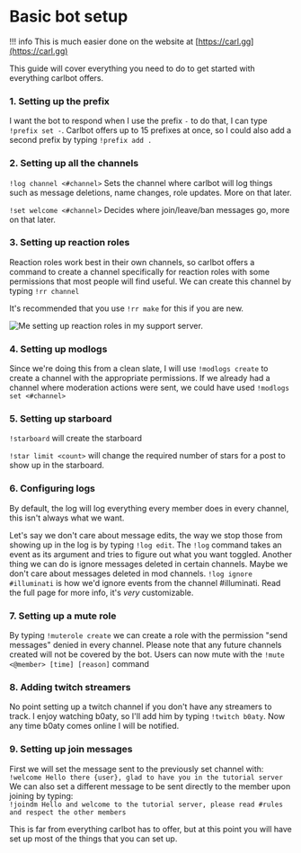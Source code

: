 # Basic bot setup

!!! info
    This is much easier done on the website at [https://carl.gg](https://carl.gg)

This guide will cover everything you need to do to get started with everything carlbot offers.

### 1. Setting up the prefix

I want the bot to respond when I use the prefix `-` to do that, I can type `!prefix set -`. Carlbot offers up to 15 prefixes at once, so I could also add a second prefix by typing `!prefix add .`

### 2. Setting up all the channels

`!log channel <#channel>` Sets the channel where carlbot will log things such as message deletions, name changes, role updates. More on that later.

`!set welcome <#channel>` Decides where join/leave/ban messages go, more on that later.

### 3. Setting up reaction roles

Reaction roles work best in their own channels, so carlbot offers a command to create a channel specifically for reaction roles with some permissions that most people will find useful. We can create this channel by typing `!rr channel`

It's recommended that you use `!rr make` for this if you are new.

![Me setting up reaction roles in my support server.](../images/reaction_role_setup.png)

### 4. Setting up modlogs

Since we're doing this from a clean slate, I will use `!modlogs create` to create a channel with the appropriate permissions. If we already had a channel where moderation actions were sent, we could have used `!modlogs set <#channel>`

### 5. Setting up starboard

`!starboard` will create the starboard

`!star limit <count>` will change the required number of stars for a post to show up in the starboard.

### 6. Configuring logs

By default, the log will log everything every member does in every channel, this isn't always what we want.

Let's say we don't care about message edits, the way we stop those from showing up in the log is by typing `!log edit`. The `!log` command takes an event as its argument and tries to figure out what you want toggled. Another thing we can do is ignore messages deleted in certain channels. Maybe we don't care about messages deleted in mod channels. `!log ignore #illuminati` is how we'd ignore events from the channel \#illuminati. Read the full page for more info, it's _very_ customizable.

### 7. Setting up a mute role

By typing `!muterole create` we can create a role with the permission "send messages" denied in every channel. Please note that any future channels created will not be covered by the bot. Users can now mute with the `!mute <@member> [time] [reason]` command

### 8. Adding twitch streamers

No point setting up a twitch channel if you don't have any streamers to track. I enjoy watching b0aty, so I'll add him by typing `!twitch b0aty`. Now any time b0aty comes online I will be notified.

### 9. Setting up join messages

First we will set the message sent to the previously set channel with:<br>```!welcome Hello there {user}, glad to have you in the tutorial server```<br>We can also set a different message to be sent directly to the member upon joining by typing:<br>```!joindm Hello and welcome to the tutorial server, please read #rules and respect the other members```

This is far from everything carlbot has to offer, but at this point you will have set up most of the things that you can set up.